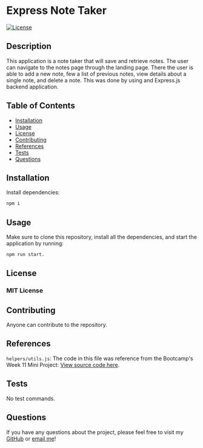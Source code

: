 # Express Note Taker 
[![License](https://img.shields.io/badge/License-MIT-yellow.svg)](https://opensource.org/licenses/MIT)

## Description
This application is a note taker that will save and retrieve notes. The user can navigate to the notes page through the landing page. There the user is able to add a new note, few a list of previous notes, view details about a single note, and delete a note. This was done by using and Express.js backend application. 

## Table of Contents
- [Installation](#installation)
- [Usage](#usage)
- [License](#license)
- [Contributing](#contributing)
- [References](#references)
- [Tests](#tests)
- [Questions](#questions)

## Installation
Install dependencies:

```bash
npm i
```

## Usage
Make sure to clone this repository, install all the dependencies, and start the application by running:
```bash
npm run start.
```

## License
### MIT License

## Contributing
Anyone can contribute to the repository.

## References
`helpers/utils.js`: The code in this file was reference from the Bootcamp's Week 11 Mini Project: [View source code here](https://git.bootcampcontent.com/University-of-Toronto/UTOR-VIRT-FSF-PT-02-2024-U-LOLC.git).

## Tests
No test commands.

## Questions
If you have any questions about the project, please feel free to visit my [GitHub](https://github.com/MichelleBell0) or [email me](mailto:michbesch0@outlook.com)!